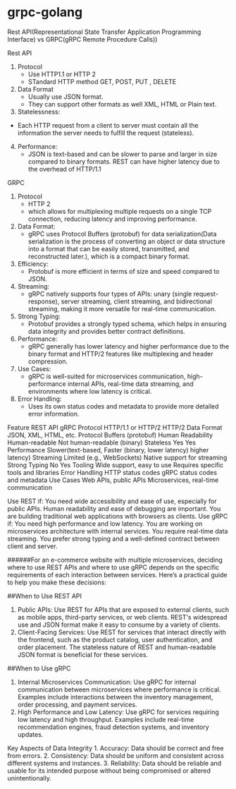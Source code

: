 # grpc-golang

Rest API(Representational State Transfer Application Programming Interface) vs GRPC(gRPC Remote Procedure Calls))

Rest API  
1. Protocol
   - Use HTTP1.1 or HTTP 2
   - STandard HTTP method GET, POST, PUT , DELETE
2. Data Format 
   - Usually use JSON format.
   - They can support other formats as well XML, HTML or Plain text.
3.  Statelessness:
   - Each HTTP request from a client to server must contain all the information 
     the server needs to fulfill the request (stateless).
4. Performance:
   - JSON is text-based and can be slower to parse and larger in size compared to binary formats.
     REST can have higher latency due to the overhead of HTTP/1.1

GRPC 
1. Protocol
   - HTTP 2
   - which allows for multiplexing multiple requests on a single TCP connection, reducing latency and improving performance.
2. Data Format:
   - gRPC uses Protocol Buffers (protobuf) for data serialization(Data serialization is the process of converting an object or data structure into a format that can be easily stored, transmitted, and reconstructed later.), which is a compact binary format.
3. Efficiency:
   - Protobuf is more efficient in terms of size and speed compared to JSON.
4. Streaming:
   - gRPC natively supports four types of APIs: unary (single request-response), 
     server streaming, client streaming, and bidirectional streaming, 
     making it more versatile for real-time communication.
5. Strong Typing:
   - Protobuf provides a strongly typed schema, 
     which helps in ensuring data integrity and provides better contract definitions.
6. Performance:
   - gRPC generally has lower latency and higher performance due to the binary format 
   and HTTP/2 features like multiplexing and header compression.
7. Use Cases:
   - gRPC is well-suited for microservices communication, high-performance internal APIs,
     real-time data streaming, and environments where low latency is critical.
8. Error Handling:
   - Uses its own status codes and metadata to provide more detailed error information.


Feature	            REST API	            gRPC
Protocol	         HTTP/1.1 or HTTP/2	        HTTP/2
Data Format	         JSON, XML, HTML, etc.	    Protocol Buffers (protobuf)
Human Readability	 Human-readable	            Not human-readable (binary)
Stateless	         Yes	                    Yes
Performance	         Slower(text-based,         Faster (binary, lower latency)
                     higher latency)
Streaming	Limited (e.g., WebSockets)	        Native support for streaming
Strong Typing	     No	                        Yes
Tooling	             Wide support, easy to use	Requires specific tools and libraries
Error Handling	     HTTP status codes	        gRPC status codes and metadata
Use Cases	         Web APIs, public APIs	    Microservices, real-time communication

Use REST if:
    You need wide accessibility and ease of use, especially for public APIs.
    Human readability and ease of debugging are important.
    You are building traditional web applications with browsers as clients.
Use gRPC if:
    You need high performance and low latency.
    You are working on microservices architecture with internal services.
    You require real-time data streaming.
    You prefer strong typing and a well-defined contract between client and server.

######For an e-commerce website with multiple microservices, deciding where to use REST APIs and where to use gRPC depends on the specific requirements of each interaction between services. Here’s a practical guide to help you make these decisions:

##When to Use REST API
 1. Public APIs:
    Use REST for APIs that are exposed to external clients, such as mobile apps, third-party services, or web clients.
    REST's widespread use and JSON format make it easy to consume by a variety of clients.
 2. Client-Facing Services:
    Use REST for services that interact directly with the frontend, such as the product catalog, user authentication, and order placement.
    The stateless nature of REST and human-readable JSON format is beneficial for these services.

##When to Use gRPC
1. Internal Microservices Communication:
    Use gRPC for internal communication between microservices where performance is critical.
    Examples include interactions between the inventory management, order processing, and payment services.
2. High Performance and Low Latency:
    Use gRPC for services requiring low latency and high throughput.
    Examples include real-time recommendation engines, fraud detection systems, and inventory updates.



Key Aspects of Data Integrity
    1. Accuracy: Data should be correct and free from errors.
    2. Consistency: Data should be uniform and consistent across different systems and instances.
    3. Reliability: Data should be reliable and usable for its intended purpose without being compromised or altered unintentionally.
